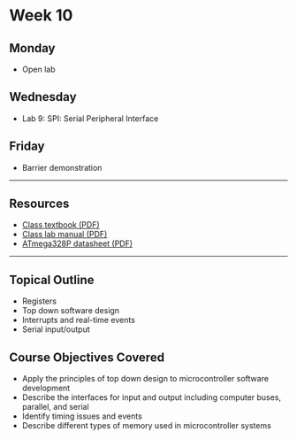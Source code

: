 # Week 10

## Monday
- Open lab

## Wednesday
- Lab 9: SPI: Serial Peripheral Interface

## Friday
- Barrier demonstration

---

## Resources
- [Class textbook (PDF)](https://doctor-pasquale.com/wp-content/uploads/2021/02/The-Yellow-Book.pdf)
- [Class lab manual (PDF)](https://doctor-pasquale.com/wp-content/uploads/2023/05/ENGIN-2223-Lab-Manual.pdf)
- [ATmega328P datasheet (PDF)](https://doctor-pasquale.com/wp-content/uploads/2018/11/ATmega328P.pdf)

---

## Topical Outline
- Registers
- Top down software design
- Interrupts and real-time events
- Serial input/output

## Course Objectives Covered
- Apply the principles of top down design to microcontroller software development
- Describe the interfaces for input and output including computer buses, parallel, and serial
- Identify timing issues and events
- Describe different types of memory used in microcontroller systems
